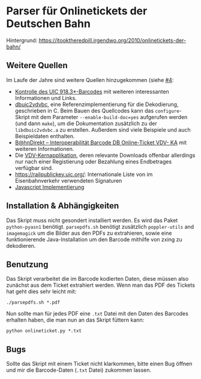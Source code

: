 # Parser für Onlinetickets der Deutschen Bahn

Hintergrund: https://itooktheredpill.irgendwo.org/2010/onlinetickets-der-bahn/

## Weitere Quellen

Im Laufe der Jahre sind weitere Quellen hinzugekommen
(siehe [#4](https://github.com/rumpeltux/onlineticket/issues/4):

* [Kontrolle des UIC 918.3*-Barcodes](https://web.archive.org/web/20180905231149/https://www.bahn.de/p/view/angebot/regio/barcode.shtml)
  mit weiteren interessanten Informationen und Links.
* [dbuic2vdvbc](https://sourceforge.net/projects/dbuic2vdvbc/), eine
  Referenzimplementierung für die Dekodierung, geschrieben in C. Beim Bauen des
  Quellcodes kann das `configure`-Skript mit dem Parameter
  `--enable-build-doc=yes` aufgerufen werden (und dann `make`), um die
  Dokumentation zusätzlich zu der `libdbuic2vdvbc.a` zu erstellen. Außerdem sind
  viele Beispiele und auch Beispieldaten enthalten.
* [B@hnDirekt – Interoperabilität Barcode DB Online-Ticket VDV- KA](https://web.archive.org/web/20180905231217/https://www.bahn.de/p/view/mdb/bahnintern/angebotsberatung/regio/barcode/mdb_220334_interoperabilitaet_barcode_db_online-ticketvdv-ka_v1_4.pdf)
  mit weiteren Informationen.
* Die [VDV-Kernapplikation](https://oepnv.eticket-deutschland.de/produkte-und-services/vdv-kernapplikation/#slide2),
deren relevante Downloads offenbar allerdings nur nach einer Registierung oder
  Bezahlung eines Endbetrages verfügbar sind.
* https://railpublickey.uic.org/: Internationale Liste von im Eisenbahnverkehr verwendeten Signaturen
* [Javascript Implementierung](https://github.com/justusjonas74/uic-918-3)

## Installation & Abhängigkeiten

Das Skript muss nicht gesondert installiert werden.
Es wird das Paket `python-pyasn1` benötigt.
`parsepdfs.sh` benötigt zusätzlich `poppler-utils` and `imagemagick` um die
Bilder aus den PDFs zu extrahieren, sowie eine funktionierende
Java-Installation um den Barcode mithilfe von zxing zu dekodieren.

## Benutzung

Das Skript verarbeitet die im Barcode kodierten Daten, diese müssen also
zunächst aus dem Ticket extrahiert werden. Wenn man das PDF des Tickets hat
geht dies sehr leicht mit:

    ./parsepdfs.sh *.pdf

Nun sollte man für jedes PDF eine `.txt` Datei mit den Daten des Barcodes
erhalten haben, die man nun an das Skript füttern kann:

    python onlineticket.py *.txt

## Bugs

Sollte das Skript mit einem Ticket nicht klarkommen, bitte einen Bug öffnen
und mir die Barcode-Daten (`.txt` Datei) zukommen lassen.

